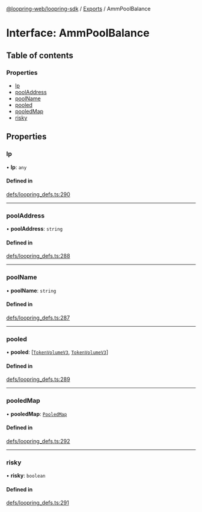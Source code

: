 [@loopring-web/loopring-sdk](../README.md) / [Exports](../modules.md) / AmmPoolBalance

# Interface: AmmPoolBalance

## Table of contents

### Properties

- [lp](AmmPoolBalance.md#lp)
- [poolAddress](AmmPoolBalance.md#pooladdress)
- [poolName](AmmPoolBalance.md#poolname)
- [pooled](AmmPoolBalance.md#pooled)
- [pooledMap](AmmPoolBalance.md#pooledmap)
- [risky](AmmPoolBalance.md#risky)

## Properties

### lp

• **lp**: `any`

#### Defined in

[defs/loopring_defs.ts:290](https://github.com/Loopring/loopring_sdk/blob/1b21a8d/src/defs/loopring_defs.ts#L290)

___

### poolAddress

• **poolAddress**: `string`

#### Defined in

[defs/loopring_defs.ts:288](https://github.com/Loopring/loopring_sdk/blob/1b21a8d/src/defs/loopring_defs.ts#L288)

___

### poolName

• **poolName**: `string`

#### Defined in

[defs/loopring_defs.ts:287](https://github.com/Loopring/loopring_sdk/blob/1b21a8d/src/defs/loopring_defs.ts#L287)

___

### pooled

• **pooled**: [[`TokenVolumeV3`](TokenVolumeV3.md), [`TokenVolumeV3`](TokenVolumeV3.md)]

#### Defined in

[defs/loopring_defs.ts:289](https://github.com/Loopring/loopring_sdk/blob/1b21a8d/src/defs/loopring_defs.ts#L289)

___

### pooledMap

• **pooledMap**: [`PooledMap`](PooledMap.md)

#### Defined in

[defs/loopring_defs.ts:292](https://github.com/Loopring/loopring_sdk/blob/1b21a8d/src/defs/loopring_defs.ts#L292)

___

### risky

• **risky**: `boolean`

#### Defined in

[defs/loopring_defs.ts:291](https://github.com/Loopring/loopring_sdk/blob/1b21a8d/src/defs/loopring_defs.ts#L291)
